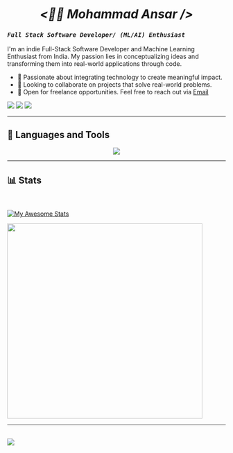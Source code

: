<h1 align = "center" > <i> <b> <🏄‍♂️ Mohammad Ansar /> </b> </i></h1>

### _`Full Stack Software Developer/ (ML/AI) Enthusiast`_

I'm an indie Full-Stack Software Developer and Machine Learning Enthusiast from India. My passion lies in conceptualizing ideas and transforming them into real-world applications through code.

- 🔭 Passionate about integrating technology to create meaningful impact.
- 👯 Looking to collaborate on projects that solve real-world problems.
- 💼 Open for freelance opportunities. Feel free to reach out via [Email](mailto:ansar.ofcl00@gmail.com)

<a href="https://www.linkedin.com/in/mohammad-ansar-4ab39421a/"><img src="https://img.shields.io/badge/LinkedIn-0A66C2.svg?style=for-the-badge&logo=LinkedIn&logoColor=white"/></a>
<a href="https://instagram.com/ansar_jarvis"><img src="https://img.shields.io/badge/Instagram-E4405F?style=for-the-badge&logo=instagram&logoColor=white"/></a>
<a href="https://dev.to/ansarjarvis"><img src="https://img.shields.io/badge/dev.to-0A0A0A.svg?style=for-the-badge&logo=devdotto&logoColor=white"/></a>

---

<!-- <h2>🧰 Languages and Tools</h2> -->

## 🧰 Languages and Tools

<p align="center">
  <a href="https://skillicons.dev">
    <img src="https://skillicons.dev/icons?i=react,javascript,typescript,redux,nodejs,express,mongodb,mysql,postgres,firebase,html,css,tailwindcss,bootstrap,materialui,bash,cpp,python,git,github,linux&theme=dark" />
  </a>
</p>

<!--
<br>

<span>
<img  width=30px style="padding-right:10px; padding-bottom:10px;" src="https://cdn.jsdelivr.net/gh/devicons/devicon/icons/react/react-original.svg" />
</span>
<span>
<img width=30px style="padding-right:10px; padding-bottom:10px;" src="https://cdn.jsdelivr.net/gh/devicons/devicon/icons/typescript/typescript-original.svg" />
</span>
<span>
<img  width=30px style="padding-right:10px; padding-bottom:10px;" src="https://cdn.jsdelivr.net/gh/devicons/devicon/icons/javascript/javascript-plain.svg" />
</span>
<span>
<img width=30px style="padding-right:10px; padding-bottom:10px;" src="https://cdn.jsdelivr.net/gh/devicons/devicon/icons/html5/html5-original.svg" />
</span>
<span>
<img width=30px style="padding-right:10px; padding-bottom:10px;" src="https://cdn.jsdelivr.net/gh/devicons/devicon/icons/css3/css3-original.svg" />
</span>
<span>
<img width=30px style="padding-right:10px; padding-bottom:10px;" src="https://cdn.jsdelivr.net/gh/devicons/devicon/icons/tailwindcss/tailwindcss-plain.svg" />
</span>
<span>
<img width=30px style="padding-right:10px; padding-bottom:10px;" src="https://cdn.jsdelivr.net/gh/devicons/devicon/icons/bootstrap/bootstrap-original.svg" />
</span>
<span>
<img width=30px style="padding-right:10px; padding-bottom:10px;" src="https://cdn.jsdelivr.net/gh/devicons/devicon/icons/nodejs/nodejs-original.svg" />
</span>
<span>
<img  width=30px style="padding-right:10px; padding-bottom:10px;" src="https://cdn.jsdelivr.net/gh/devicons/devicon/icons/express/express-original.svg" />
</span>
<span>
<img  width=30px style="padding-right:10px; padding-bottom:10px;" src="https://cdn.jsdelivr.net/gh/devicons/devicon/icons/mongodb/mongodb-original.svg" />
</span>
<span>
<img  width=30px style="padding-right:10px; padding-bottom:10px;" src="https://cdn.jsdelivr.net/gh/devicons/devicon/icons/mysql/mysql-original.svg" />
</span>
<span>
<img  width=30px style="padding-right:10px; padding-bottom:10px;" src="https://cdn.jsdelivr.net/gh/devicons/devicon/icons/postgresql/postgresql-original.svg" />
</span>
<span>
<img  width=30px style="padding-right:10px; padding-bottom:10px;" src="https://cdn.jsdelivr.net/gh/devicons/devicon/icons/firebase/firebase-plain.svg" />
</span>
<span>
<img  width=30px style="padding-right:10px; padding-bottom:10px;" src="https://cdn.jsdelivr.net/gh/devicons/devicon/icons/redux/redux-original.svg" />
</span>
<span>
<img  width=30px style="padding-right:10px; padding-bottom:10px;" src="https://cdn.jsdelivr.net/gh/devicons/devicon/icons/git/git-original.svg" />
</span>
<span>
<img  width=30px style="padding-right:10px; padding-bottom:10px;" src="https://cdn.jsdelivr.net/gh/devicons/devicon/icons/github/github-original.svg"/>
</span>
<span>
<img  width=30px style="padding-right:10px; padding-bottom:10px;" src="https://cdn.jsdelivr.net/gh/devicons/devicon/icons/bash/bash-original.svg" />
</span>
<span>
<img  width=30px style="padding-right:10px; padding-bottom:10px;" src="https://cdn.jsdelivr.net/gh/devicons/devicon/icons/linux/linux-original.svg" />
</span>
<span>
<img  width=30px style="padding-right:10px; padding-bottom:10px;" src="https://cdn.jsdelivr.net/gh/devicons/devicon/icons/cplusplus/cplusplus-original.svg" />
</span> -->

---

<!-- ## 📊 Stats -->

## 📊 Stats

<br>

[![My Awesome Stats](https://awesome-github-stats.azurewebsites.net/user-stats/ansarjarvis?cardType=github&theme=algolia&preferLogin=false)](https://git.io/awesome-stats-card)

<!-- <a href = "https://github.com/ansarjarvis">
<img width = 400 src= "https://github-readme-stats.vercel.app/api?username=ansarjarvis&count_private=true&show_icons=true&theme=radical"/>
</a> -->
<!-- <a href = "https://github.com/ansarjarvis">
<img width = 450 src= "https://github-readme-stats.vercel.app/api/top-langs/?username=ansarjarvis&langs_count=6&layout=compact&theme=algolia"/>
</a> -->

<a  href = "https://github.com/ansarjarvis">
<img  width = 450  src= "https://streak-stats.demolab.com?user=ansarjarvis&theme=algolia&date_format=M%20j%5B%2C%20Y%5D"/>
</a>

---

<br>
<img src="https://forthebadge.com/images/badges/built-with-love.svg" />
